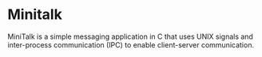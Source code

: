 # Minitalk
MiniTalk is a simple messaging application in C that uses UNIX signals and inter-process communication (IPC) to enable client-server communication.
